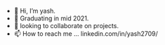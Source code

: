 - 👋 Hi, I’m yash.
- 🌱 Graduating in mid 2021.
- 👀 looking to collaborate on projects.
- 📫 How to reach me ... linkedin.com/in/yash2709/

<!---
aster2709/aster2709 is a ✨ special ✨ repositose its `README.md` (this file) appears on your GitHub profile.
You can click the Preview link to take a look at your changes.
--->

